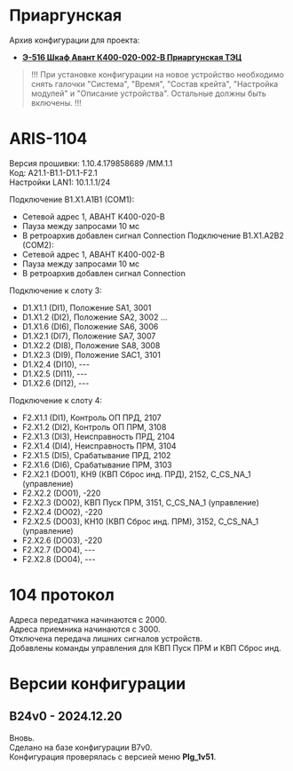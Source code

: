 Приаргунская
============

Архив конфигурации для проекта:
- **[Э-516 Шкаф Авант К400-020-002-В Приаргунская ТЭЦ](Э-516_Шкаф_Авант_К400-020-002-В_Приаргунская_ТЭЦ.pdf)**

> !!! При установке конфигурации на новое устройство необходимо снять галочки "Система", "Время", "Состав крейта", "Настройка модулей" и "Описание устройства". Остальные должны быть включены. !!!


# ARIS-1104

Версия прошивки: 1.10.4.179858689 /MM.1.1  
Код: A21.1-B1.1-D1.1-F2.1  
Настройки LAN1: 10.1.1.1/24

Подключение B1.X1.A1B1 (COM1):
- Сетевой адрес 1, АВАНТ К400-020-В
- Пауза между запросами 10 мс
- В ретроархив добавлен сигнал Connection
Подключение B1.X1.A2B2 (COM2):
- Сетевой адрес 1, АВАНТ К400-002-В
- Пауза между запросами 10 мс
- В ретроархив добавлен сигнал Connection


Подключение к слоту 3:
- D1.X1.1 (DI1),  Положение SA1,    3001
- D1.X1.2 (DI2),  Положение SA2,    3002
...
- D1.X1.6 (DI6),  Положение SA6,    3006
- D1.X2.1 (DI7),  Положение SA7,    3007
- D1.X2.2 (DI8),  Положение SA8,    3008
- D1.X2.3 (DI9),  Положение SAC1,   3101
- D1.X2.4 (DI10), ---
- D1.X2.5 (DI11), ---
- D1.X2.6 (DI12), ---

Подключение к слоту 4:
- F2.X1.1 (DI1),  Контроль ОП ПРД,   2107  
- F2.X1.2 (DI2),  Контроль ОП ПРМ,   3108
- F2.X1.3 (DI3),  Неисправность ПРД, 2104
- F2.X1.4 (DI4),  Неисправность ПРМ, 3104
- F2.X1.5 (DI5),  Срабатывание ПРД,  2102
- F2.X1.6 (DI6),  Срабатывание ПРМ,  3103
- F2.X2.1 (DO01), КН9 (КВП Сброс инд. ПРД), 2152, C_CS_NA_1 (управление)
- F2.X2.2 (DO01), -220
- F2.X2.3 (DO02), КВП Пуск ПРМ, 3151, C_CS_NA_1 (управление) 
- F2.X2.4 (DO02), -220
- F2.X2.5 (DO03), КН10 (КВП Сброс инд. ПРМ), 3152, C_CS_NA_1 (управление)
- F2.X2.6 (DO03), -220
- F2.X2.7 (DO04), ---
- F2.X2.8 (DO04), ---


# 104 протокол

Адреса передатчика начинаются с 2000.  
Адреса приемника начинаются с 3000.  
Отключена передача лишних сигналов устройств.  
Добавлены команды управления для КВП Пуск ПРМ и КВП Сброс инд.  


# Версии конфигурации

## B24v0 - 2024.12.20

Вновь.  
Сделано на базе конфигурации B7v0.  
Конфигурация проверялась с версией меню **PIg_1v51**.


